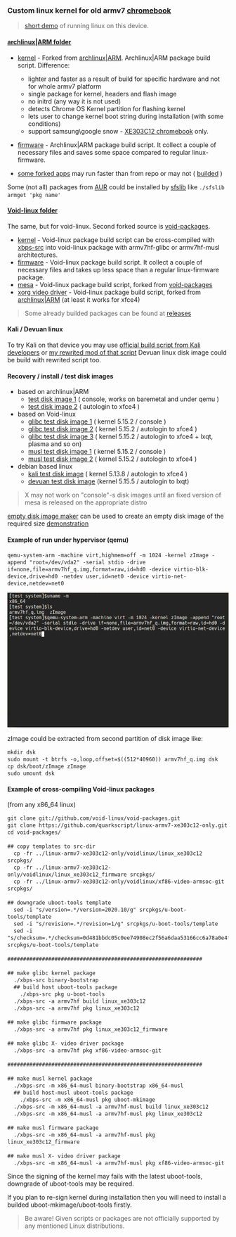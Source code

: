 ### Custom linux kernel for old armv7 [chromebook](https://www.samsung.com/us/support/owners/product/chromebook-xe303c12)

>[short demo](https://www.youtube.com/watch?v=hZt1fPso0e0) of running linux on this device.

#### [archlinux|ARM folder](archlinuxarm) 
- [kernel](archlinuxarm/linux_xe303c12) - Forked from [archlinux|ARM](https://github.com/archlinuxarm/PKGBUILDs/tree/master/core/linux-armv7). Archlinux|ARM package build script. Difference:
  - lighter and faster as a result of build for specific hardware and not for whole armv7 platform
  - single package for kernel, headers and flash image
  - no initrd (any way it is not used)
  - detects Chrome OS Kernel partition for flashing kernel
  - lets user to change kernel boot string during installation (with some conditions)
  - support samsung\google snow - [XE303C12 chromebook](https://archlinuxarm.org/platforms/armv7/samsung/samsung-chromebook) only.
  
 - [firmware](archlinuxarm/linux_xe303c12_firmware) - Archlinux|ARM package build script. It collect a couple of necessary files and saves some space compared to regular linux-firmware.
 - [some forked apps](archlinuxarm/some_forked_apps) may run faster than from repo or may not ( [builded](https://github.com/quarkscript/linux-armv7-xe303c12-only/releases/tag/some_apps_21.10.04) )

Some (not all) packages from [AUR](https://aur.archlinux.org) could be installed by [sfslib](https://github.com/quarkscript/Simple_func_scripts/blob/master/sfslib) like `./sfslib armget 'pkg name'`

#### [Void-linux folder](voidlinux)
The same, but for void-linux. Second forked source is [void-packages](https://github.com/void-linux/void-packages/tree/master/srcpkgs/linux5.8). 

- [kernel](voidlinux/linux_xe303c12) - Void-linux package build script can be cross-compiled with [xbps-src](https://github.com/void-linux/void-packages) into void-linux package with armv7hf-glibc or armv7hf-musl architectures.
- [firmware](voidlinux/linux_xe303c12_firmware) - Void-linux package build script. It collect a couple of necessary files and  takes up less space than a regular linux-firmware package.
- [mesa](voidlinux/xf86-video-armsoc-git) - Void-linux package build script, forked from [void-packages](https://github.com/void-linux/void-packages)
- [xorg video driver](voidlinux/xf86-video-armsoc-git) - Void-linux package build script, forked from [archlinux|ARM](https://github.com/archlinuxarm/PKGBUILDs/tree/master/alarm/xf86-video-armsoc-git) (at least it works for xfce4)

> Some already builded packages can be found at [releases](https://github.com/quarkscript/linux-armv7-xe303c12-only/releases)


#### Kali / Devuan linux
To try Kali on that device you may use [official build script from Kali developers](https://gitlab.com/kalilinux/build-scripts/kali-arm/-/blob/master/chromebook-arm-exynos.sh) 
or [my rewrited mod of that script](https://github.com/quarkscript/xe303c12_play_linux) Devuan linux disk image could be build with rewrited script too.

#### Recovery / install / test disk images
- based on archlinux|ARM 
  - [test disk image 1](https://drive.google.com/u/0/uc?id=1O94t7i_gBygdlDLsbyp9D8q7T425sgpM&export=download) ( console, works on baremetal and under qemu )
  - [test disk image 2](https://drive.google.com/u/0/uc?id=1qo4ExfRGK1Sl-Vv_2SRPctM7H7I330y0&export=download) ( autologin to xfce4 )
- based on Void-linux
  - [glibc test disk image 1](https://drive.google.com/u/0/uc?id=1lfwUbqRVG0aSsfNXZBHCmcUbHGK7Cd5W&export=download) ( kernel 5.15.2 / console )
  - [glibc test disk image 2](https://drive.google.com/u/0/uc?id=14y9IOrN4us97aT-5dji7Q8zdkxWOjGmZ&export=download) ( kernel 5.15.2 / autologin to xfce4 )
  - [glibc test disk image 3](https://drive.google.com/u/0/uc?id=1Tg6Z8G87pYsZdqyU8wWkk71evN80y5oY&export=download) ( kernel 5.15.2 / autologin to xfce4 + lxqt, plasma and so on)
  - [musl test disk image 1](https://drive.google.com/u/0/uc?id=1x8jSyQsz-9eYN_zgGciwHBAAJdVFaFD6&export=download) ( kernel 5.15.2 / console )
  - [musl test disk image 2](https://drive.google.com/u/0/uc?id=1b9TusWJabpmkotVppXr0pOkNBqqq-j1Z&export=download) ( kernel 5.15.2 / autologin to xfce4 )
- debian based linux
  - [kali test disk image](https://drive.google.com/u/0/uc?id=1meNMjZaphdySOPjudi1tr-4pjXMNLCBm&export=download) ( kernel 5.13.8 / autologin to xfce4 )
  - [devuan test disk image](https://drive.google.com/u/0/uc?id=12rDOgfDg_YptOwp3wKWLqZjO5fxTWOe_&export=download) (kernel 5.15.5 / autologin to lxqt)


> X may not work on "console"-s disk images until an fixed version of mesa is released on the appropriate distro

 [empty disk image maker](edim) can be used to create an empty disk image of the required size [demonstration](https://youtu.be/ALJR2doOipc)

#### Example of run under hypervisor (qemu)
```
qemu-system-arm -machine virt,highmem=off -m 1024 -kernel zImage -append "root=/dev/vda2" -serial stdio -drive if=none,file=armv7hf_q.img,format=raw,id=hd0 -device virtio-blk-device,drive=hd0 -netdev user,id=net0 -device virtio-net-device,netdev=net0 
```
![](example.gif)

 zImage could be extracted from second partition of disk image like:
```
mkdir dsk
sudo mount -t btrfs -o,loop,offset=$((512*40960)) armv7hf_q.img dsk
cp dsk/boot/zImage zImage
sudo umount dsk
```

#### Example of cross-compiling Void-linux packages 
(from any x86_64 linux)
``` 
git clone git://github.com/void-linux/void-packages.git
git clone https://github.com/quarkscript/linux-armv7-xe303c12-only.git
cd void-packages/

## copy templates to src-dir
  cp -fr ../linux-armv7-xe303c12-only/voidlinux/linux_xe303c12 srcpkgs/
  cp -fr ../linux-armv7-xe303c12-only/voidlinux/linux_xe303c12_firmware srcpkgs/
  cp -fr ../linux-armv7-xe303c12-only/voidlinux/xf86-video-armsoc-git srcpkgs/
    
## downgrade uboot-tools template
  sed -i "s/version=.*/version=2020.10/g" srcpkgs/u-boot-tools/template
  sed -i "s/revision=.*/revision=1/g" srcpkgs/u-boot-tools/template
  sed -i "s/checksum=.*/checksum=0d481bbdc05c0ee74908ec2f56a6daa53166cc6a78a0e4fac2ac5d025770a622/g" srcpkgs/u-boot-tools/template

##############################################################

## make glibc kernel package
  ./xbps-src binary-bootstrap
  ## build host uboot-tools package
    ./xbps-src pkg u-boot-tools
  ./xbps-src -a armv7hf build linux_xe303c12
  ./xbps-src -a armv7hf pkg linux_xe303c12

## make glibc firmware package
  ./xbps-src -a armv7hf pkg linux_xe303c12_firmware

## make glibc X- video driver package
  ./xbps-src -a armv7hf pkg xf86-video-armsoc-git

##############################################################

## make musl kernel package
  ./xbps-src -m x86_64-musl binary-bootstrap x86_64-musl
  ## build host-musl uboot-tools package
    ./xbps-src -m x86_64-musl pkg uboot-mkimage
  ./xbps-src -m x86_64-musl -a armv7hf-musl build linux_xe303c12
  ./xbps-src -m x86_64-musl -a armv7hf-musl pkg linux_xe303c12 

## make musl firmware package
  ./xbps-src -m x86_64-musl -a armv7hf-musl pkg linux_xe303c12_firmware

## make musl X- video driver package
  ./xbps-src -m x86_64-musl -a armv7hf-musl pkg xf86-video-armsoc-git
```
 Since the signing of the kernel may fails with the latest uboot-tools, downgrade of uboot-tools may be required.

 If you plan to re-sign kernel during installation then you will need to install a builded uboot-mkimage/uboot-tools firstly.

> Be aware! Given scripts or packages are not officially supported by any mentioned Linux distributions.
